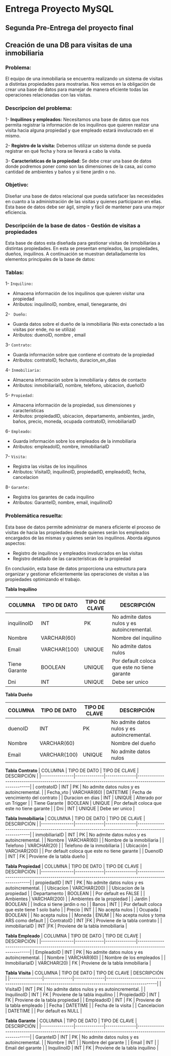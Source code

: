 # Entrega Proyecto MySQL

## Segunda Pre-Entrega del proyecto final

##  Creación de una DB para visitas de una inmobiliaria

### Problema:
El equipo de una inmobiliaria se encuentra realizando un sistema de visitas a distintas propiedades para mostrarlas. Nos vemos en la obligación de crear una base de datos para manejar de manera eficiente todas las operaciones relacionadas con las visitas.

### Descripcion del problema:
1- **Inquilinos y empleados:** Necesitamos una base de datos que nos permita registrar la información de los inquilinos que quieren realizar una visita hacia alguna propiedad y que empleado estará involucrado en el mismo. 

2- **Registro de la visita:**  Debemos utilizar un sistema donde se pueda registrar en qué fecha y hora se llevará a cabo la visita.

3- **Características de la propiedad:**  Se debe crear una base de datos donde podremos poner como son las dimensiones de la casa, así como cantidad de ambientes y baños y si tiene jardín o no.

### Objetivo:
Diseñar una base de datos relacional que pueda satisfacer las necesidades en cuanto a la administración de las visitas y quienes participaran en ellas. Esta base de datos debe ser ágil, simple y fácil de mantener para una mejor eficiencia.

### Descripción de la base de datos - Gestión de visitas a propiedades
Esta base de datos esta diseñada para gestionar visitas de inmobiliarias a distintas propiedades. En esta se presentan empleados, las propiedades, dueños, inquilinos. A continuación se muestran detalladamente los elementos principales de la base de datos:



### Tablas:
1- `Inquilino:` 
- Almacena información de los inquilinos que quieren visitar una propiedad
- Atributos: inquilinoID, nombre, email, tienegarante, dni

2- ` Dueño:` 
- Guarda datos sobre el dueño de la inmobiliaria (No esta conectado a las visitas por ende, no se utiliza)
- Atributos: duenoID, nombre , email

3- `Contrato:` 
- Guarda información sobre que contiene el contrato de la propiedad
- Atributos: contratoID, fechavto, duracion_en_dias

4- `Inmobiliaria:` 
- Almacena información sobre la inmobiliaria y datos de contacto
- Atributos: inmobiliariaID, nombre, telefono, ubicacion, dueñoID

5- `Propiedad:`
- Almacena información de la propiedad, sus dimensiones y caracteristicas
- Atributos: propiedadID, ubicacion, departamento, ambientes, jardin, baños, precio, moneda, ocupada contratoID, inmobiliariaID

6- `Empleado:` 
- Guarda información sobre los empleados de la inmobiliaria
- Atributos: empleadoID, nombre, inmobiliariaID

7- `Visita:` 
- Registra las visitas de los inquilinos
- Atributos: VisitaID, inquilinoID, propiedadID, empleadoID, fecha, cancelacion

8- `Garante:` 
- Registra los garantes de cada inquilino
- Atributos: GaranteID, nombre, email, inquilinoID

### Problemática resuelta:
Esta base de datos permite administrar de manera eficiente el proceso de visitas de hacia las propiedades desde quienes serán los empleados encargados de las mismas y quienes serán los inquilinos. Aborda algunos aspectos:
- Registro de inquilinos y empleados involucrados en las visitas
- Registro detallado de las características de la propiedad

En conclusión, esta base de datos proporciona una estructura para organizar y gestionar eficientemente las operaciones de visitas a las propiedades optimizando el trabajo.





**Tabla Inquilino**

| COLUMNA        | TIPO DE DATO | TIPO DE CLAVE | DESCRIPCIÓN                                                                                           |
|----------------|--------------|---------------|-------------------------------------------------------------------------------------------------------|
| inquilinoID    | INT          | PK            | No admite datos nulos y es autoincremental.                                                          |
| Nombre         | VARCHAR(60)  |               | Nombre del inquilino              |
| Email          | VARCHAR(100) |    UNIQUE     | No admite datos nulos                                                                                  |
| Tiene Garante  | BOOLEAN      |    UNIQUE     | Por default coloca que este no tiene garante                 |
| Dni            | INT          |    UNIQUE     | Debe ser unico               |


**Tabla Dueño**

| COLUMNA        | TIPO DE DATO | TIPO DE CLAVE | DESCRIPCIÓN                                                                                           |
|----------------|--------------|---------------|-------------------------------------------------------------------------------------------------------|
| duenoID        | INT          | PK            | No admite datos nulos y es autoincremental.                                                          |
| Nombre         | VARCHAR(60)  |               | Nombre del dueño            |
| Email          | VARCHAR(100) |    UNIQUE     | No admite datos nulos                                                                                  |


**Tabla Contrato**
| COLUMNA        | TIPO DE DATO | TIPO DE CLAVE | DESCRIPCIÓN                                                                                           |
|----------------|--------------|---------------|-------------------------------------------------------------------------------------------------------|
| contratoID     | INT          | PK            | No admite datos nulos y es autoincremental.                                                          |
| Fecha_vto       | VARCHAR(60) |  DATETIME    | Fecha de vencimiento del contrato             |
| Duracion en dias   | INT |    UNIQUE   | Alterado por un Trigger                                                                                  |
| Tiene Garante  | BOOLEAN      |    UNIQUE     | Por default coloca que este no tiene garante                 |
| Dni            | INT          |    UNIQUE     | Debe ser unico               |


**Tabla Inmobiliaria**
| COLUMNA        | TIPO DE DATO | TIPO DE CLAVE | DESCRIPCIÓN                                                                                           |
|----------------|--------------|---------------|-------------------------------------------------------------------------------------------------------|
| inmobiliariaID | INT          | PK            | No admite datos nulos y es autoincremental.                                                           |
| Nombre         | VARCHAR(60)  |               | Nombre de la inmobiliaria                                                                             |
| Telefono       | VARCHAR(20)  |               | Telefono de la inmobiliaria                                                                           |
| Ubicación      | VARCHAR(200) |               | Por default coloca que este no tiene garante                                                          |
| DuenoID        | INT          | FK            | Proviene de la tabla dueño                                                                            |


**Tabla Propiedad**
| COLUMNA        | TIPO DE DATO | TIPO DE CLAVE | DESCRIPCIÓN                                                                                           |
|----------------|--------------|---------------|-------------------------------------------------------------------------------------------------------|
| propiedadID    | INT          | PK            | No admite datos nulos y es autoincremental.                                                           |
| Ubicacion      | VARCHAR(200) |               | Ubicacion de la propiedad                                                                            |
| Departamento   | BOOLEAN      |               | Por default es FALSE                                                                                  |
| Ambientes      | VARCHAR(200) |               | Ambientes de la propiedad                                                           |
| Jardin         | BOOLEAN      |               | Indica si tiene jardin o no                                                                            |
| Banos          | INT          |               | Por default coloca que este tiene 1 solo baño                                                           |
| Precio         | INT          |               | No acepta nulos                                                                     |
| Ocupada        | BOOLEAN      |               | No acepta nulos                                                                    |
| Moneda         | ENUM         |               | No acepta nulos y toma ARS como default                                                                     |
| ContratoID     | INT          |FK             | Proviene de la tabla contrato                                                          |
| inmobiliariaID | INT          |FK             | Proviene de la tabla inmobiliaria                                                           |


**Tabla Empleado**
| COLUMNA        | TIPO DE DATO | TIPO DE CLAVE | DESCRIPCIÓN                                                                                           |
|----------------|--------------|---------------|-------------------------------------------------------------------------------------------------------|
| EmpleadoID     | INT          | PK            | No admite datos nulos y es autoincremental.                                                           |
| Nombre         | VARCHAR(60)  |               | Nombre de los empleados                                                                               |
| InmobiliariaID | VARCHAR(20)  | FK            | Proviene de la tabla inmobiliaria                                                                     |


**Tabla Visita**
| COLUMNA        | TIPO DE DATO | TIPO DE CLAVE | DESCRIPCIÓN                                                                                           |
|----------------|--------------|---------------|-------------------------------------------------------------------------------------------------------|
| VisitaID       | INT          | PK            | No admite datos nulos y es autoincremental.                                                           |
| InquilinoID    | INT          | FK            | Proviene de la tabla inquilino                                                                       |
| PropiedadID    | INT          | FK            | Proviene de la tabla propiedad                                                                     |
| EmpleadoID     | INT          | FK            | Proviene de la tabla empleado                                                                     |
| Fecha          | DATETIME     |               | Fecha de la visita                                                                    |
| Cancelacion    | DATETIME     |               | Por default es NULL                                                                    |


**Tabla Garante**
| COLUMNA        | TIPO DE DATO | TIPO DE CLAVE | DESCRIPCIÓN                                                                                           |
|----------------|--------------|---------------|-------------------------------------------------------------------------------------------------------|
| GaranteID      | INT          | PK            | No admite datos nulos y es autoincremental.                                                           |
| Nombre         | INT          |               | Nombre del garante                                                                       |
| Email          | INT          |               | Email del garante                                                                     |
| InquilinoID    | INT          | FK            | Proviene de la tabla inquilino                                                                     |

